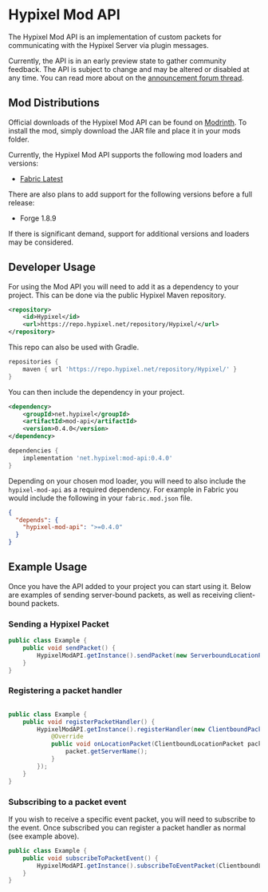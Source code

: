 # Hypixel Mod API

The Hypixel Mod API is an implementation of custom packets for communicating with the Hypixel Server via plugin messages.

Currently, the API is in an early preview state to gather community feedback. The API is subject to change and may be 
altered or disabled at any time. You can read more about on 
the [announcement forum thread](https://hypixel.net/threads/hypixel-mod-api-developer-preview-feedback.5635119/).


## Mod Distributions

Official downloads of the Hypixel Mod API can be found on [Modrinth](https://modrinth.com/mod/hypixel-mod-api).
To install the mod, simply download the JAR file and place it in your mods folder. 

Currently, the Hypixel Mod API supports the following mod loaders and versions:

- [Fabric Latest](https://github.com/HypixelDev/FabricModAPI)

There are also plans to add support for the following versions before a full release:

- Forge 1.8.9

If there is significant demand, support for additional versions and loaders may be considered.


## Developer Usage

For using the Mod API you will need to add it as a dependency to your project. This can be done via the public 
Hypixel Maven repository.

```xml
<repository>
    <id>Hypixel</id>
    <url>https://repo.hypixel.net/repository/Hypixel/</url>
</repository>
```

This repo can also be used with Gradle.

```gradle
repositories {
    maven { url 'https://repo.hypixel.net/repository/Hypixel/' }
}
```

You can then include the dependency in your project.

```xml
<dependency>
    <groupId>net.hypixel</groupId>
    <artifactId>mod-api</artifactId>
    <version>0.4.0</version>
</dependency>
```

```gradle
dependencies {
    implementation 'net.hypixel:mod-api:0.4.0'
}
```

Depending on your chosen mod loader, you will need to also include the `hypixel-mod-api` as a required dependency. For example in Fabric you would include the following in your `fabric.mod.json` file.

```json
{
  "depends": {
    "hypixel-mod-api": ">=0.4.0"
  }
}
```

## Example Usage

Once you have the API added to your project you can start using it. Below are examples of sending server-bound packets, as well as receiving client-bound packets.

### Sending a Hypixel Packet

```java
public class Example {
    public void sendPacket() {
        HypixelModAPI.getInstance().sendPacket(new ServerboundLocationPacket());
    }
}
```

### Registering a packet handler

```java

public class Example {
    public void registerPacketHandler() {
        HypixelModAPI.getInstance().registerHandler(new ClientboundPacketHandler() {
            @Override
            public void onLocationPacket(ClientboundLocationPacket packet) {
                packet.getServerName();
            }
        });
    }
}
```

### Subscribing to a packet event

If you wish to receive a specific event packet, you will need to subscribe to the event. Once subscribed you can register a packet handler as normal (see example above).

```java
public class Example {
    public void subscribeToPacketEvent() {
        HypixelModAPI.getInstance().subscribeToEventPacket(ClientboundLocationPacket.class);
    }
}
```